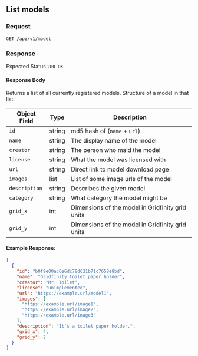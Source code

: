 List models
---------------------
### Request
  `GET /api/v1/model`

### Response
  Expected Status `200 OK`

#### Response Body
  Returns a list of all currently registered models. Structure of a model in that list:

| Object Field  | Type   | Description                                      |
|---------------|--------|--------------------------------------------------|
| `id`          | string | md5 hash of (`name` + `url`)                     |
| `name`        | string | The display name of the model                    |
| `creator`     | string | The person who maid the model                    |
| `license`     | string | What the model was licensed with                 |
| `url`         | string | Direct link to model download page               |
| `images`      | list   | List of some image urls of the model             |
| `description` | string | Describes the given model                        |
| `category`    | string | What category the model might be                 |
| `grid_x`      | int    | Dimensions of the model in Gridfinity grid units |
| `grid_y`      | int    | Dimensions of the model in Gridfinity grid units |


#### Example Response:
```json
[
  {
    "id": "b0f9e00ac6e6dc78d631b71c7658e8bd",
    "name": "Gridfinity toilet paper holder",
    "creator": "Mr. Toilet",
    "license": "unimplemented",
    "url": "https://example.url/model1",
    "images": [
      "https://example.url/image1",
      "https://example.url/image2",
      "https://example.url/image3"
    ],
    "description": "It´s a toilet paper holder.",
    "grid_x": 4,
    "grid_y": 2
  }
]
```